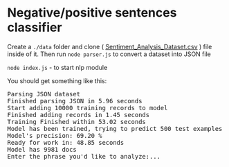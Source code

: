 # Negative/positive sentences classifier

Create a `./data` folder and clone ( [Sentiment_Analysis_Dataset.csv](http://thinknook.com/wp-content/uploads/2012/09/Sentiment-Analysis-Dataset.zip) ) file inside of it.
Then run `node parser.js` to convert a dataset into JSON file

`node index.js` - to start nlp module

You should get something like this:

<pre>
Parsing JSON dataset
Finished parsing JSON in 5.96 seconds
Start adding 10000 training records to model
Finished adding records in 1.45 seconds
Training Finished within 53.02 seconds
Model has been trained, trying to predict 500 test examples
Model's precision: 69.20 %
Ready for work in: 48.85 seconds
Model has 9981 docs
Enter the phrase you'd like to analyze:...
</pre>